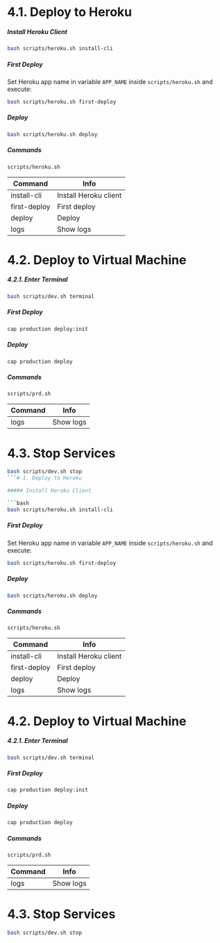# 4.1. Deploy to Heroku

##### Install Heroku Client

```bash
bash scripts/heroku.sh install-cli
```

##### First Deploy

Set Heroku app name in variable ```APP_NAME``` inside ```scripts/heroku.sh``` and execute:

```bash
bash scripts/heroku.sh first-deploy
```

##### Deploy

```bash
bash scripts/heroku.sh deploy
```

##### Commands

```scripts/heroku.sh```

Command      | Info
-------------|----------------------
install-cli  | Install Heroku client
first-deploy | First deploy
deploy       | Deploy
logs         | Show logs

# 4.2. Deploy to Virtual Machine

##### 4.2.1. Enter Terminal

```bash
bash scripts/dev.sh terminal
```

##### First Deploy

```bash
cap production deploy:init
```

##### Deploy

```bash
cap production deploy
```

##### Commands

```scripts/prd.sh```

Command | Info
--------|----------
logs    | Show logs

# 4.3. Stop Services

```bash
bash scripts/dev.sh stop
```# 1. Deploy to Heroku

##### Install Heroku Client

```bash
bash scripts/heroku.sh install-cli
```

##### First Deploy

Set Heroku app name in variable ```APP_NAME``` inside ```scripts/heroku.sh``` and execute:

```bash
bash scripts/heroku.sh first-deploy
```

##### Deploy

```bash
bash scripts/heroku.sh deploy
```

##### Commands

```scripts/heroku.sh```

Command      | Info
-------------|----------------------
install-cli  | Install Heroku client
first-deploy | First deploy
deploy       | Deploy
logs         | Show logs

# 4.2. Deploy to Virtual Machine

##### 4.2.1. Enter Terminal

```bash
bash scripts/dev.sh terminal
```

##### First Deploy

```bash
cap production deploy:init
```

##### Deploy

```bash
cap production deploy
```

##### Commands

```scripts/prd.sh```

Command | Info
--------|----------
logs    | Show logs

# 4.3. Stop Services

```bash
bash scripts/dev.sh stop
```

